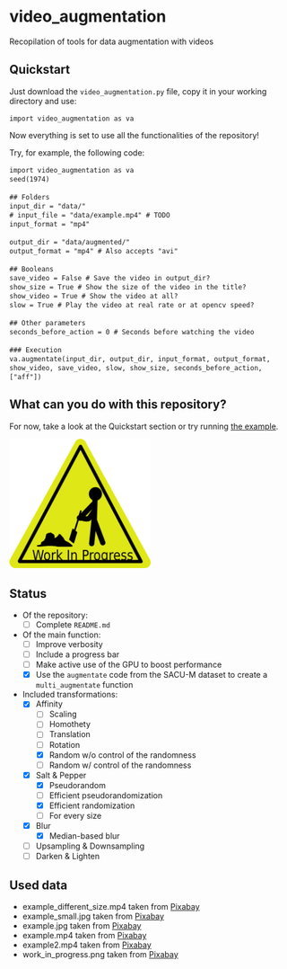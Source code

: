 # video_augmentation
 Recopilation of tools for data augmentation with videos

## Quickstart
Just download the `video_augmentation.py` file, copy it in your working directory and use:
```
import video_augmentation as va
```
Now everything is set to use all the functionalities of the repository!

Try, for example, the following code:
```
import video_augmentation as va
seed(1974)

## Folders
input_dir = "data/"
# input_file = "data/example.mp4" # TODO
input_format = "mp4"

output_dir = "data/augmented/"
output_format = "mp4" # Also accepts "avi"

## Booleans
save_video = False # Save the video in output_dir?
show_size = True # Show the size of the video in the title?
show_video = True # Show the video at all?
slow = True # Play the video at real rate or at opencv speed?

## Other parameters
seconds_before_action = 0 # Seconds before watching the video

### Execution
va.augmentate(input_dir, output_dir, input_format, output_format, show_video, save_video, slow, show_size, seconds_before_action, ["aff"])
```

## What can you do with this repository?
For now, take a look at the Quickstart section or try running [the example](example.ipynb).

<img src="data/work_in_progress.png" alt="Work in progress" width="50%" >
<br>

## Status

- Of the repository:
    - [ ] Complete `README.md`

- Of the main function:
    - [ ] Improve verbosity
    - [ ] Include a progress bar
    - [ ] Make active use of the GPU to boost performance
    - [x] Use the `augmentate` code from the SACU-M dataset to create a `multi_augmentate` function

- Included transformations:
    - [x] Affinity
        - [ ] Scaling
        - [ ] Homothety
        - [ ] Translation
        - [ ] Rotation
        - [x] Random w/o control of the randomness
        - [ ] Random w/ control of the randomness
    - [x] Salt & Pepper
        - [x] Pseudorandom
        - [ ] Efficient pseudorandomization
        - [x] Efficient randomization
        - [ ] For every size
    - [x] Blur
        - [x] Median-based blur
    - [ ] Upsampling & Downsampling
    - [ ] Darken & Lighten

## Used data
* example_different_size.mp4 taken from [Pixabay](https://pixabay.com/es/videos/chico-salto-danza-hombre-persona-21827/)
* example_small.jpg taken from [Pixabay](https://pixabay.com/es/photos/gato-felino-mascota-animal-6960183/)
* example.jpg taken from [Pixabay](https://pixabay.com/es/photos/globo-farolillos-chinos-linterna-3206530/)
* example.mp4 taken from [Pixabay](https://pixabay.com/es/videos/truco-motos-sincr%C3%B3nico-extremo-1083/)
* example2.mp4 taken from [Pixabay](https://pixabay.com/es/videos/gallo-pollo-aldea-granja-10685/)
* work_in_progress.png taken from [Pixabay](https://pixabay.com/es/vectors/trabajo-en-progreso-firmar-actividad-24027/)